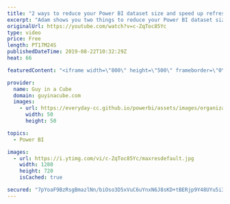 ```yaml
---
title: "2 ways to reduce your Power BI dataset size and speed up refresh"
excerpt: "Adam shows you two things to reduce your Power BI dataset size. These are both things he commonly sees with Power BI reports and could potentially save you a lot of space and improve refresh times along with report performance.  Data reduction techniques for import modeling: https://docs.microsoft.com/power-bi/guidance/import-modeling-data-reduction"
originalUrl: https://youtube.com/watch?v=c-ZqToc85Yc
type: video
price: Free
length: PT17M24S
publishedDateTime: 2019-08-22T10:32:29Z
heat: 66

featuredContent: "<iframe width=\"800\" height=\"500\" frameborder=\"0\" src=\"https://www.youtube.com/embed/c-ZqToc85Yc\" allow=\"accelerometer; autoplay; encrypted-media; gyroscope; picture-in-picture\" allowfullscreen></iframe>"

provider:
  name: Guy in a Cube
  domain: guyinacube.com
  images:
    - url: https://everyday-cc.github.io/powerbi/assets/images/organizations/guyinacube.com-50x50.jpg
      width: 50
      height: 50

topics:
  - Power BI

images:
  - url: https://i.ytimg.com/vi/c-ZqToc85Yc/maxresdefault.jpg
    width: 1280
    height: 720
    isCached: true

secured: "7pYoaF9BzRsgBmazlNn/biOso3D5xVuC6uYnxN6J8sKD+tBERjp9Y48UYu5i3c//dh1xXH0KJhF2ND7O67vjw5+gGCZmN4CFXfWfuVnon9YSCP0LwHgtkLxdiCVXMLhI3fpIOyUXIKtD/SI/61tlsp8rJ37+Ot9YM1V5NsOrrqZAWbPsGEeV6mwj8jjGMdmWPgvlHMn1dzReylyWwtyt+EJQ/CfOuR2zykyKJPBhISb0lrJvBEXept5M4M/jfDFBPNAzspseebNxQaT0NFn+jz3U75rUXvtDldt5EBr/Nk3I8LXdNPbqbHts7wj1sRBY3DkMK974QXuFxKOu6hVx05vUjUO2QVGHpVlkG1It1j8Buz2HxZOHUWn4QrP/Ms/ov8+aJ1Nmeb0DopiwxVvoHzWoQiq+q/D9+j0HYRz5YZHLIa3+FyOsdm5/p8Wwcih1;VLYa/KRkWkcwV2OI1iSOVQ=="
---
```


